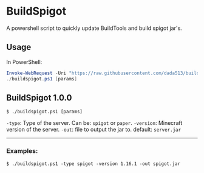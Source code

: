 # BuildSpigot

A powershell script to quickly update BuildTools and build spigot jar's.

## Usage

In PowerShell:

```powershell
Invoke-WebRequest -Uri "https://raw.githubusercontent.com/dada513/build-spigot/master/buildspigot.ps1" -OutFile "buildspigot.ps1"
./buildspigot.ps1 [params]
```

## BuildSpigot 1.0.0

`$ ./buildspigot.ps1 [params]`

`-type`: Type of the server. Can be: `spigot` or `paper`.
`-version`: Minecraft version of the server.
`-out`: file to output the jar to. default: `server.jar`

---

### Examples:

`$ ./buildspigot.ps1 -type spigot -version 1.16.1 -out spigot.jar`
